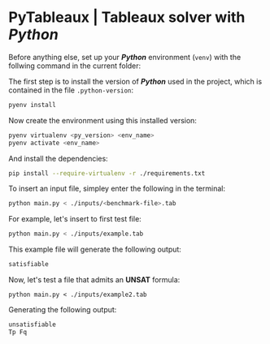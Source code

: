 # PyTableaux | Tableaux solver with _Python_

Before anything else, set up your _**Python**_ environment (`venv`) with the follwing command in the current folder:

The first step is to install the version of _**Python**_ used in the project, which is contained in the file `.python-version`:

```bash
pyenv install
```

Now create the environment using this installed version:

```bash
pyenv virtualenv <py_version> <env_name>
pyenv activate <env_name>
```

And install the dependencies:

```bash
pip install --require-virtualenv -r ./requirements.txt
```

To insert an input file, simpley enter the following in the terminal:

```bash
python main.py < ./inputs/<benchmark-file>.tab
```

For example, let's insert to first test file:

```bash
python main.py < ./inputs/example.tab
```

This example file will generate the following output:

```bash
satisfiable
```

Now, let's test a file that admits an **UNSAT** formula:

```
python main.py < ./inputs/example2.tab
```

Generating the following output:

```bash
unsatisfiable
Tp Fq
```
